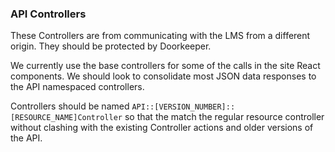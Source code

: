 ### API Controllers

These Controllers are from communicating with the LMS from a different origin.
They should be protected by Doorkeeper.

We currently use the base controllers for some of the calls in the site React components.
We should look to consolidate most JSON data responses to the API namespaced controllers.

Controllers should be named ```API::[VERSION_NUMBER]::[RESOURCE_NAME]Controller``` so that the match the regular resource controller without clashing with the existing Controller actions and older versions of the API.
